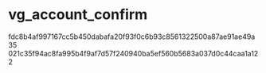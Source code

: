 # vg_account_confirm

fdc8b4af997167cc5b450dabafa20f93f0c6b93c8561322500a87ae91ae49a35
021c35f94ac8fa995b4f9af7d57f240940ba5ef560b5683a037d0c44caa1a122
